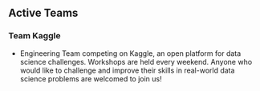 ## Active Teams

### Team Kaggle
* Engineering Team competing on Kaggle, an open platform for data science challenges. Workshops are held every weekend. Anyone who would like to challenge and improve their skills in real-world data science problems are welcomed to join us!
